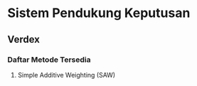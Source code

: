 # Sistem Pendukung Keputusan
## Verdex

### Daftar Metode Tersedia

1. Simple Additive Weighting (SAW)